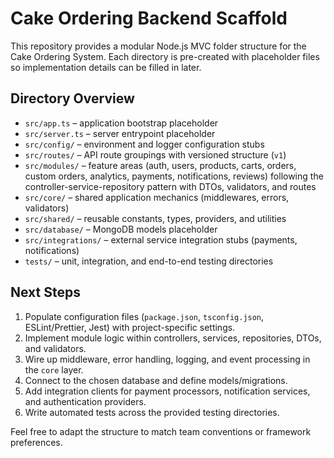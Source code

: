 # Cake Ordering Backend Scaffold

This repository provides a modular Node.js MVC folder structure for the Cake Ordering System. Each directory is pre-created with placeholder files so implementation details can be filled in later.

## Directory Overview

- `src/app.ts` – application bootstrap placeholder
- `src/server.ts` – server entrypoint placeholder
- `src/config/` – environment and logger configuration stubs
- `src/routes/` – API route groupings with versioned structure (`v1`)
- `src/modules/` – feature areas (auth, users, products, carts, orders, custom orders, analytics, payments, notifications, reviews) following the controller-service-repository pattern with DTOs, validators, and routes
- `src/core/` – shared application mechanics (middlewares, errors, validators)
- `src/shared/` – reusable constants, types, providers, and utilities
- `src/database/` – MongoDB models placeholder
- `src/integrations/` – external service integration stubs (payments, notifications)
- `tests/` – unit, integration, and end-to-end testing directories

## Next Steps

1. Populate configuration files (`package.json`, `tsconfig.json`, ESLint/Prettier, Jest) with project-specific settings.
2. Implement module logic within controllers, services, repositories, DTOs, and validators.
3. Wire up middleware, error handling, logging, and event processing in the `core` layer.
4. Connect to the chosen database and define models/migrations.
5. Add integration clients for payment processors, notification services, and authentication providers.
6. Write automated tests across the provided testing directories.

Feel free to adapt the structure to match team conventions or framework preferences.
